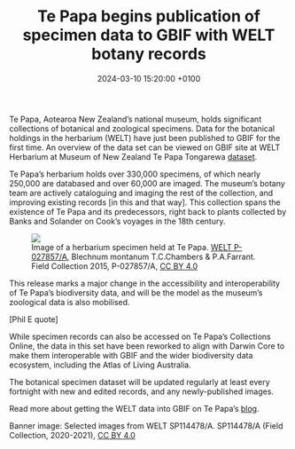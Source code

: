 ﻿---
title:  "Te Papa begins publication of specimen data to GBIF with WELT botany records"
date:   2024-03-10 15:20:00 +0100
categories: ["data", "botany"]
lang-ref: 

background: assets/images/posts/2024-03-10-tepapa-composite-draft.jpg
---

Te Papa, Aotearoa New Zealand’s national museum, holds significant collections of botanical and zoological specimens. Data for the botanical holdings in the herbarium (WELT) have just been published to GBIF for the first time.  An overview of the data set can be viewed on GBIF site at WELT Herbarium at Museum of New Zealand Te Papa Tongarewa [dataset](https://www.gbif.org/dataset/cafff6a5-1fa4-4a90-a2b3-f3db78b93d02).

Te Papa’s herbarium holds over 330,000 specimens, of which nearly 250,000 are databased and over 60,000 are imaged. The museum’s botany team are actively cataloguing and imaging the rest of the collection, and improving existing records [in this and that way]. This collection spans the existence of Te Papa and its predecessors, right back to plants collected by Banks and Solander on Cook’s voyages in the 18th century.

<figure>
    <img src="https://media.tepapa.govt.nz/collection/740638/preview" style="max-height: 600px;" />
    <figcaption>Image of a herbarium specimen held at Te Papa. <a href="https://collections.tepapa.govt.nz/object/1510180">WELT P-027857/A</a>, <span style="font-style: normal">Blechnum montanum</span> T.C.Chambers & P.A.Farrant. Field Collection 2015, P-027857/A, <a href="https://creativecommons.org/licenses/by/4.0/" target="_blank">CC BY 4.0</a> </figcaption>
</figure>

This release marks a major change in the accessibility and interoperability of Te Papa’s biodiversity data, and will be the model as the museum’s zoological data is also mobilised.

[Phil E quote]

While specimen records can also be accessed on Te Papa’s Collections Online, the data in this set have been reworked to align with Darwin Core to make them interoperable with GBIF and the wider biodiversity data ecosystem, including the Atlas of Living Australia.

The botanical specimen dataset will be updated regularly at least every fortnight with new and edited records, and any newly-published images.

Read more about getting the WELT data into GBIF on Te Papa’s [blog](https://blog.tepapa.govt.nz/2024/02/19/te-papas-botanical-specimen-data-now-on-gbif/).

Banner image:  Selected images from WELT SP114478/A.  SP114478/A (Field Collection, 2020-2021), <a href="https://creativecommons.org/licenses/by/4.0/" target="_blank">CC BY 4.0</a>




